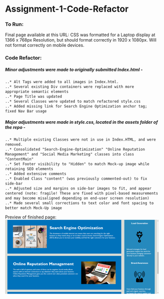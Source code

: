 # Assignment-1-Code-Refactor

### To Run:

Final page available at this URL: 
CSS was formatted for a Laptop display at 1366 x 768px Resolution, but should format correctly in 1920 x 1080px. Will not format correctly on mobile devices. 

### Code Refactor: 

##### Minor adjustments were made to originally submitted Index.html - 
    ..* Alt Tags were added to all images in Index.html.
    ..* Several existing Div containers were replaced with more appropriate semantic elements
    ..* Page Title was updated
    ..* Several Classes were updated to match refactored style.css
    ..* Added missing link for Search Engine Optimization anchor tag; fixed Nav Bar usage

##### Major adjustments were made in style.css, located in the assets folder of the repo - 
    ..* Multiple existing Classes were not in use in Index.HTML, and were removed.
    ..* Consolidated "Search-Engine-Optimization" "Online Reputation Management" and "Social Media Marketing" classes into class "ContentMain"
    ..* Set Footer visibility to "Hidden" to match Mock-up image while retaining SEO elements
    ..* Added extensive comments
    ..* Enabled Class "content" (was previously commented-out) to fix side-bar
    ..* Adjusted size and margins on side-bar images to fit, and appear centered (note: fragile! These are fixed with pixel-based measurements and may become misaligned depending on end-user screen resolution)
    ..* Made several small corrections to text color and font spacing to better match Mock-Up image

Preview of finished page:
    ![Preview Image](./assets/images/PagePreview.png)